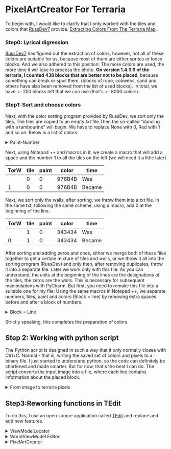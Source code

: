 # PixelArtCreator For Terraria
To begin with, I would like to clarify that I only worked with the tiles and colors that  [RussDev7](https://github.com/RussDev7/RussDev7) provide.  [Extracting Colors From The Terraria Map](https://github.com/RussDev7/Extracting-Terraria-Map-Colors#extracting-colors-from-the-terraria-map). 
### Step0: Lyrical digression
[RussDev7](https://github.com/RussDev7/RussDev7) has figured out the extraction of colors, however, not all of these colors are suitable for us, because most of them are either sprites or loose blocks. And we also adhered to this position: The more colors are used, the more time it will take to process the photo. **On version 1.4.3.6 of the terraria, I counted 438 blocks that are better not to be placed**, because something can break or spoil them. (blocks of rope, cobwebs, sand and others have also been removed from the list of used blocks). In total, we have +- 250 blocks left that we can use (that's +- 8000 colors). 
### Step1: Sort and choose colors
Next, with the color sorting program provided by RussDev, we sort only the tiles. The tiles are copied to an empty txt file.Then the so-called "dancing with a tambourine" will begin. We have to replace None with 0, Red with 1 and so on. Below is a list of colors:



<details>
  <summary>Paint-Number</summary>

Paint | number
-- | --
None | 0
Red | 1
Orange | 2
Yellow (Attention, the main list says it's Red) | 3
Lime | 4
Green | 5
Teal | 6
Cyan | 7
SkyBlue | 8
Blue | 9
Purple | 10
Violet | 11
Pink | 12
DeepRed | 13
DeepOrange | 14
DeepYellow | 15
DeepLime | 16
DeepGreen | 17
DeepTeal | 18
DeepCyan | 19
DeepSkyBlue | 20
DeepBlue | 21
DeepPurple | 22
DeepViolet | 23
DeepPink | 24
Black | 25
White | 26
Gray | 27
Brown | 28
Shadow | 29
Negative | 30
Illuminant | 31


</details>




Next, using Notepad ++ and macros in it, we create a macro that will add a space and the number 1 to all the tiles on the left (we will need it a little later)


TorW | tile | paint | color | time
-- | -- | -- | -- | --
  | 0 | 0 | 976B4B | Was
1 | 0 | 0 | 976B4B | Became


Next, we sort only the walls, after sorting, we throw them into a txt file. In the same txt, following the same scheme, using a macro, add 0 at the beginning of the line.

TorW | tile | paint | color | time
-- | -- | -- | -- | --
  | 1 | 0 | 343434 | Was
0 | 1 | 0 | 343434 | Became

After sorting and adding zeros and ones, either we merge both of these files together to get a certain mixture of tiles and walls, or we throw it all into the sorting program (RussDev) and only then, after removing duplicates, throw it into a separate file. Later we work only with this file. As you can understand, the units at the beginning of the lines are the designations of the tiles, the zeros are the walls. This is necessary for subsequent manipulations with PyCharm. But first, you need to remake this file into a suitable one for my file: Using the same macros in Notepad ++, we separate numbers, tiles, paint and colors (Block = line) by removing extra spaces before and after a block of numbers.

<details>
  <summary>Block = Line</summary>

0 | 1 | 0 | 343434 | Was
-- | -- | -- | -- | -- 


Became
-- |
0 | 
1 | 
0 | 
343434

</details>

Strictly speaking, this completes the preparation of colors.

## Step 2: Working with python script
The Python script is designed in such a way that it only normally closes with Ctrl+C. Normal - that is, writing the saved set of colors and pixels to a binary file. I just started to understand python, so the code can definitely be shortened and made smarter. But for now, that's the best I can do. The script converts the input image into a file, where each line contains information about the placed block.
<details>
  <summary>From image to terraria pixels</summary>

  ![Image](https://user-images.githubusercontent.com/88591984/238437609-5dfa5c0b-def3-4e72-90af-331f8a846741.png) - Source

file.txt
-- |
6
7
1
342
30
1
536
30
1
536
30
1
536
30
1
7
29
1
7
29
1
371
3
1
536
30
1
536
30
1
536
30
1
195
0
1
7
29
1
7
29
1
340
3
1
342
30
1
536
30
1
195
0
1
7
29
1
7
29
1
7
29
1
340
3
1
7
29
1
7
29
1
7
29
1
7
29
1
7
29
1
223
3
1
340
3
0
63
1
1
344
30
1
507
3
1
408
3
1
162
3
1
340
3
1
340
3
1
344
30
1
536
30
1
162
3
1
340
3
1
340
3
1
340
3
1
340
3

</details>


## Step3:Reworking functions in TEdit
To do this, I use an open source application called [TEdit](https://github.com/TEdit/Terraria-Map-Editor) and replace and add new features. 
<details>
  <summary>ViewModelLocator</summary>
The function is in this path : ..src\TEdit\ViewModel\ViewModelLocator.cs
We have to add the line written under the spoiler. (Add line after line 49 of file)

  
  ```csharp

            wvm.Plugins.Add(new PixelArtCreator(wvm)); // this

  ```
  
</details>
<details>
<summary>WorldViewModel.Editor</summary>
The function is in this path : ..src\TEdit\ViewModel\WorldViewModel.Editor.cs
We need to change line 828 to make the function public.

  
```csharp

            public void SetPixelAutomatic(Tile curTile,
                                       int? tile = null,
                                       int? wall = null,
                                       byte? liquid = null,
                                       LiquidType? liquidType = null,
                                       bool? wireRed = null,
                                       short? u = null,
                                       short? v = null,
                                       bool? wireBlue = null,
                                       bool? wireGreen = null,
                                       bool? wireYellow = null,
                                       BrickStyle? brickStyle = null,
                                       bool? actuator = null, bool? actuatorInActive = null,
                                       int? tileColor = null,
                                       int? wallColor = null,
                                       bool? wallEchoCoating = null,
                                       bool? wallIlluminantCoating = null,
                                       bool? tileEchoCoating = null,
                                       bool? tileIlluminantCoating = null)
  ```

  
</details>

<details>
  <summary>PixelArtCreator</summary>
 Adding a new function along this path -..src\TEdit\Editor\Plugins\PixelArtCreator.cs
  
  ```csharp

                using System;
                using System.Collections.Generic;
                using System.ComponentModel;
                using System.IO;
                using System.Linq;
                using System.Runtime.CompilerServices;
                using System.Text;
                using System.Windows;
                using System.Windows.Media.Imaging;
                using TEdit.Editor.Clipboard;
                using TEdit.Geometry.Primitives;
                using TEdit.Terraria;
                using TEdit.Terraria.Objects;
                using TEdit.ViewModel;
                using Microsoft.Win32;
                using SharpDX.Direct3D11;
                using System.Runtime.Remoting.Lifetime;
                using TEdit.Editor.Tools;
                //using SharpDX.Direct2D1.Effects;

                using static Microsoft.ApplicationInsights.MetricDimensionNames.TelemetryContext;
                using System.Windows.Input;
                using TEdit.UI.Xaml.XnaContentHost;

                namespace TEdit.Editor.Plugins
                {

                    public class PixelArtCreator : BasePlugin, INotifyPropertyChanged
                    {
                        public PixelArtCreator(WorldViewModel worldViewModel) : base(worldViewModel)
                        {
                            Name = "Pixel-Art's Creator";
                        }

                        private ClipboardBuffer _generatedSchematic;
                        public ClipboardBuffer GeneratredSchematic
                        {
                            get { return _generatedSchematic; }
                            set { _generatedSchematic = value; OnPropertyChanged(); }
                        }

                        private WriteableBitmap _preview;
                        public WriteableBitmap Preview
                        {
                            get { return _preview ??= _generatedSchematic?.Preview; }
                            set { _preview = value; OnPropertyChanged(); }
                        }

                        public override void Execute()
                        {
                            GenerateTextStatues();
                        }

                        private bool guessAnActive()
                        {
                            // Initializes the variables to pass to the MessageBox.Show method.
                            string message = "Disabling blocks when creating \"art\" will allow all blocks to be displayed on the map. This is convenient if the \"art\" is large, or if it is created in a new undeveloped area.";
                            string caption = "Turn off blocks in art?";
                            System.Windows.Forms.MessageBoxButtons buttons = System.Windows.Forms.MessageBoxButtons.YesNo;
                            System.Windows.Forms.DialogResult result;

                            // Displays the MessageBox.
                            result = System.Windows.Forms.MessageBox.Show(message, caption, buttons);
                            if (result == System.Windows.Forms.DialogResult.Yes)
                            {
                                return true;
                            }
                            else
                            {
                                return false;
                            }
                        }
                        private string FindFile()
                        {
                            try
                            {
                                var ofd = new OpenFileDialog();
                                ofd.Filter = "Pixel Art default file|*.txt";
                                ofd.DefaultExt = "Pixel Art default file|*.txt";
                                ofd.Title = "Import TXT file with tiles nd paint";
                                ofd.InitialDirectory = Environment.GetFolderPath(Environment.SpecialFolder.MyDocuments);
                                if (!Directory.Exists(ofd.InitialDirectory)) { Directory.CreateDirectory(ofd.InitialDirectory); }
                                ofd.Multiselect = false;
                                if ((bool)ofd.ShowDialog())
                                {
                                    string filename = Path.GetFullPath(ofd.FileName);
                                    // MessageBox.Show(filename, "debug for me", MessageBoxButton.OK, MessageBoxImage.Error);
                                    return filename;
                                }
                                else
                                {
                                    string filename = "0";
                                    return filename;
                                }

                            }
                            catch (Exception)
                            {
                                string filename = "0";
                                //MessageBox.Show(ex.Message, "Error", MessageBoxButton.OK, MessageBoxImage.Error);
                                return filename;
                            }


                        }
                        // /*
                        public void GenerateTextStatues()
                        {
                        EdofStr:
                            string filepath = FindFile();
                            if (filepath == "0")
                            {
                                goto EdofStr; // in order to avoid mistakes
                            }
                            StreamReader f = new StreamReader(filepath);

                            int width = Convert.ToInt32(f.ReadLine());
                            int height = Convert.ToInt32(f.ReadLine());
                            bool TActive = guessAnActive();

                            Vector2Int32 _generatedSchematicSize = new Vector2Int32(width, height);
                            _generatedSchematic = new(_generatedSchematicSize, true);

                            for (int x = 0; x < width; x++)
                            {
                                for (int y = 0; y < height; y++)
                                {
                                    try
                                    {
                                        string blockORwallT = f.ReadLine();
                                        string tileT = f.ReadLine();
                                        string paintT = f.ReadLine();
                                        int blockORwall = Convert.ToInt32(blockORwallT);
                                        int tile = Convert.ToInt32(tileT);
                                        int paint = Convert.ToInt32(paintT);

                                        if (tileT != null)
                                        {
                                            if (blockORwall == 1) // tile
                                            {
                                                Tile curtile = _wvm.CurrentWorld.Tiles[x, y];
                                                //_wvm.UndoManager.SaveTile(x, y); // Add tile to the undo buffer.
                                                curtile.Type = (ushort)tile;
                                                curtile.IsActive = true; // Turn on tile
                                                curtile.InActive = TActive;
                                                curtile.TileColor = (byte)paint; // Set necessary paint
                                                                                 //_wvm.UpdateRenderPixel(new Vector2Int32(x, y)); // Update pixel(show on map)
                                                _generatedSchematic.Tiles[x, y] = curtile;
                                            }
                                            else //wall
                                            {
                                                Tile curtile = _wvm.CurrentWorld.Tiles[x, y];
                                                //_wvm.UndoManager.SaveTile(x, y); // Add tile to the undo buffer.
                                                curtile.Wall = (ushort)tile;
                                                //curtile.Type = (ushort)erase;
                                                //WorldViewModel.SetPixel(curile, isErase);
                                                curtile.IsActive = true; // Turn on tile
                                                //curtile.InActive = TActive;
                                                curtile.WallColor = (byte)paint;
                                                //_wvm.UpdateRenderPixel(new Vector2Int32(x, y)); // Update pixel(show on map)
                                                _wvm.SetPixelAutomatic(curtile, tile: -1, u: 0, v: 0);
                                                _generatedSchematic.Tiles[x, y] = curtile;
                                            }
                                        }
                                        else
                                        {
                                            _generatedSchematic.Tiles[x, y] = null;
                                            goto LeaveTileLoop;
                                            // Exit the cycle so as not to put dirt on all other cells
                                        }
                                    }

                                    catch (Exception)
                                    {
                                        System.Windows.Forms.MessageBox.Show($"Tile placement error on ({x},{y})");
                                        _generatedSchematic.Tiles[x, y] = null;
                                    }
                                }

                            }

                        //_clipboard.LoadedBuffers.Add(buffer);
                        LeaveTileLoop:
                            // System.Windows.Forms.MessageBox.Show("Program execution completed", "Pixel-Art created");
                            f.Close();

                            _generatedSchematic.RenderBuffer();
                            _wvm.Clipboard.LoadedBuffers.Add(_generatedSchematic);
                            _wvm.ClipboardSetActiveCommand.Execute(_generatedSchematic);
                        }
                // */

                        public new event PropertyChangedEventHandler PropertyChanged;
                        // Create the OnPropertyChanged method to raise the event
                        // The calling member's name will be used as the parameter.
                        protected void OnPropertyChanged([CallerMemberName] string name = null)
                        {
                            PropertyChanged?.Invoke(this, new PropertyChangedEventArgs(name));
                        }
                    }
                }
  ```

</details>
